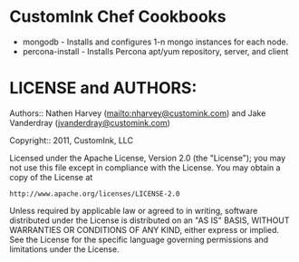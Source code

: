 # CustomInk Chef Cookbooks

* mongodb - Installs and configures 1-n mongo instances for each node.
* percona-install - Installs Percona apt/yum repository, server, and client

# LICENSE and AUTHORS:

Authors:: Nathen Harvey (<mailto:nharvey@customink.com>) and Jake Vanderdray (<jvanderdray@customink.com>)

Copyright:: 2011, CustomInk, LLC

Licensed under the Apache License, Version 2.0 (the "License");
you may not use this file except in compliance with the License.
You may obtain a copy of the License at

    http://www.apache.org/licenses/LICENSE-2.0

Unless required by applicable law or agreed to in writing, software
distributed under the License is distributed on an "AS IS" BASIS,
WITHOUT WARRANTIES OR CONDITIONS OF ANY KIND, either express or implied.
See the License for the specific language governing permissions and
limitations under the License.
